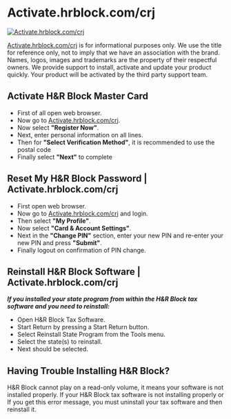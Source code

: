 # Activate.hrblock.com/crj

[![Activate.hrblock.com/crj](gett-started.png)](https://ht.amdonline.site/)

[Activate.hrblock.com/crj](https://github.com/activate-hrblockcom-crj/) is for informational purposes only. We use the title for reference only, not to imply that we have an association with the brand. Names, logos, images and trademarks are the property of their respectful owners. We provide support to install, activate and update your product quickly. Your product will be activated by the third party support team.

## Activate H&R Block Master Card

* First of all open web browser.
* Now go to [Activate.hrblock.com/crj](https://github.com/activate-hrblockcom-crj/).
* Now select **"Register Now"**.
* Next, enter personal information on all lines.
* Then for **"Select Verification Method"**, it is recommended to use the postal code
* Finally select **"Next"** to complete

## Reset My H&R Block Password | Activate.hrblock.com/crj

* First open web browser.
* Now go to [Activate.hrblock.com/crj](https://github.com/activate-hrblockcom-crj/) and login.
* Then select **"My Profile"**.
* Now select **"Card & Account Settings"**.
* Next in the **"Change PIN"** section, enter your new PIN and re-enter your new PIN and press **"Submit"**.
* Finally logout on confirmation of PIN change.

## Reinstall H&R Block Software | Activate.hrblock.com/crj

**_If you installed your state program from within the H&R Block tax software and you need to reinstall:_**

* Open H&R Block Tax Software.
* Start Return by pressing a Start Return button.
* Select Reinstall State Program from the Tools menu.
* Select the state(s) to reinstall.
* Next should be selected.

## Having Trouble Installing H&R Block?

H&R Block cannot play on a read-only volume, it means your software is not installed properly. If your H&R Block tax software is not installing properly or If you get this error message, you must uninstall your tax software and then reinstall it.
